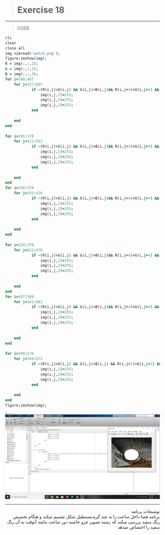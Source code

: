 > # Exercise 18



***
>CODE

```ruby
clc
clear
close all
img =imread('watch.png');
figure;imshow(img);
R = img(:,:,1); 
G = img(:,:,2); 
B = img(:,:,3);
for i=368:487
    for j=327:697
            if ~(R(i,j)>G(i,j) && G(i,j)>B(i,j)&& R(i,j+4)>G(i,j+4) && G(i,j+4)>B(i,j+4))
                img(i,j,1)=255;
                img(i,j,2)=255;
                img(i,j,3)=255;
            end

    end
end

for i=295:370
    for j=411:612
            if ~(R(i,j)>G(i,j) && G(i,j)>B(i,j)&& R(i,j+4)>G(i,j+4) && G(i,j+4)>B(i,j+4))
                img(i,j,1)=255;
                img(i,j,2)=255;
                img(i,j,3)=255;
            end

    end
end
for i=326:370
    for j=355:416
            if ~(R(i,j)>G(i,j) && G(i,j)>B(i,j)&& R(i,j+4)>G(i,j+4) && G(i,j+4)>B(i,j+4))
                img(i,j,1)=255;
                img(i,j,2)=255;
                img(i,j,3)=255;
            end

    end
end

for i=324:370
    for j=612:670
            if ~(R(i,j)>G(i,j) && G(i,j)>B(i,j)&& R(i,j+4)>G(i,j+4) && G(i,j+4)>B(i,j+4))
                img(i,j,1)=255;
                img(i,j,2)=255;
                img(i,j,3)=255;
            end

    end
end
for i=487:500
    for j=341:681
            if ~(R(i,j)>G(i,j) && G(i,j)>B(i,j)&& R(i,j+4)>G(i,j+4) && G(i,j+4)>B(i,j+4))
                img(i,j,1)=255;
                img(i,j,2)=255;
                img(i,j,3)=255;
            end

    end
end

for i=500:576
    for j=349:672
            if ~(R(i,j)>G(i,j) && G(i,j)>B(i,j) && R(i,j+2)>G(i,j+2) && G(i,j+2)>B(i,j+2))
                img(i,j,1)=255;
                img(i,j,2)=255;
                img(i,j,3)=255;
            end

    end
end
figure;imshow(img);
```


![alt text](https://github.com/semnan-university-ai/image-processing-class/blob/main/excersiecs/faeze75/18/Screenshot%20(21).png)
***
<div dir="rtl">
توضیحات برنامه <br />
برنامه فضا داخل ساعت را به چند گریدمستطیل شکل تقسیم میکند  و هنگام تخصیص رنگ سفید بررسی میکند که  زمینه تصویر جزو حاشیه دور ساعت نباشد آنوقت به آن رنگ سفید را اختصاص میدهد 
</div>


